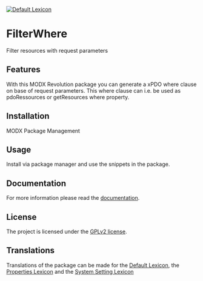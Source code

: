 [![Default Lexicon](https://hosted.weblate.org/widget/modx-extras/filterwhere/standard/svg-badge.svg)](https://hosted.weblate.org/projects/modx-extras/filterwhere/standard/)

# FilterWhere

Filter resources with request parameters

## Features

With this MODX Revolution package you can generate a xPDO where clause on base
of request parameters. This where clause can i.e. be used as pdoRessources or
getResources where property.

## Installation

MODX Package Management

## Usage

Install via package manager and use the snippets in the package.

## Documentation

For more information please read the [documentation](https://jako.github.io/FilterWhere/).

## License

The project is licensed under the [GPLv2 license](https://github.com/Jako/FilterWhere/blob/master/core/components/filterwhere/docs/license.md).

## Translations

Translations of the package can be made for the [Default Lexicon](https://hosted.weblate.org/projects/modx-extras/filterwhere/standard/), the [Properties Lexicon](https://hosted.weblate.org/projects/modx-extras/filterwhere/properties/) and the [System Setting Lexicon](https://hosted.weblate.org/projects/modx-extras/filterwhere/system-settings/)

